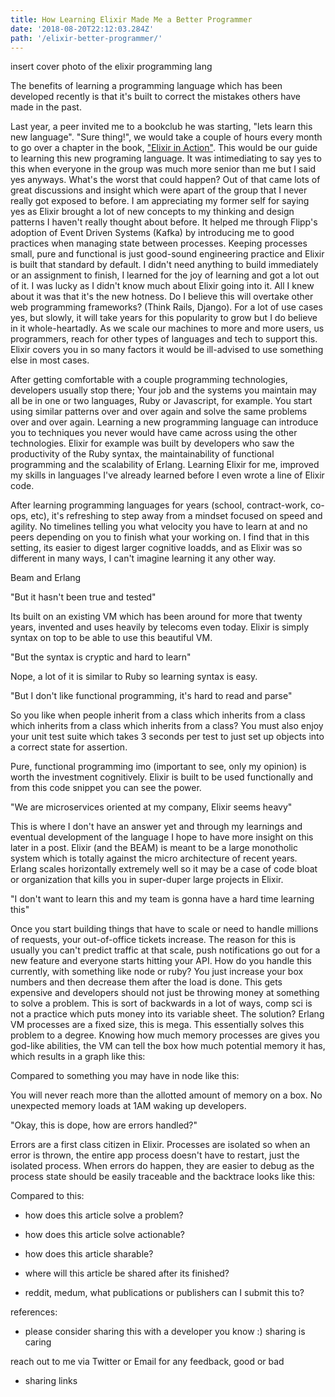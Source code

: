 ```yaml
---
title: How Learning Elixir Made Me a Better Programmer
date: '2018-08-20T22:12:03.284Z'
path: '/elixir-better-programmer/'
---
```


insert cover photo of the elixir programming lang

The benefits of learning a programming language which has been developed recently is that it's built to correct the mistakes others have made in the past.

Last year, a peer invited me to a bookclub he was starting, "lets learn this new language". "Sure thing!", we would take a couple of hours every month to go over a chapter in the book, ["Elixir in Action"](https://www.amazon.ca/gp/product/161729201X/ref=as_li_tl?ie=UTF8&camp=15121&creative=330641&creativeASIN=161729201X&linkCode=as2&tag=coffeedrive09-20&linkId=97d40dff77b7869475d6ee283c6501d2). This would be our guide to learning this new programing language. It was intimediating to say yes to this when everyone in the group was much more senior than me but I said yes anyways. What's the worst that could happen? Out of that came lots of great discussions and insight which were apart of the group that I never really got exposed to before. I am appreciating my former self for saying yes as Elixir brought a lot of new concepts to my thinking and design patterns I haven't really thought about before. It helped me through Flipp's adoption of Event Driven Systems (Kafka) by introducing me to good practices when managing state between processes. Keeping processes small, pure and functional is just good-sound engineering practice and Elixir is built that standard by default. I didn't need anything to build immediately or an assignment to finish, I learned for the joy of learning and got a lot out of it. I was lucky as I didn't know much about Elixir going into it. All I knew about it was that it's the new hotness. Do I believe this will overtake other web programming frameworks? (Think Rails, Django). For a lot of use cases yes, but slowly, it will take years for this popularity to grow but I do believe in it whole-heartadly. As we scale our machines to more and more users, us programmers, reach for other types of languages and tech to support this. Elixir covers you in so many factors it would be ill-advised to use something else in most cases.

After getting comfortable with a couple programming technologies, developers usually stop there; Your job and the systems you maintain may all be in one or two languages, Ruby or Javascript, for example. You start using similar patterns over and over again and solve the same problems over and over again. Learning a new programming language can introduce you to techniques you never would have came across using the other technologies. Elixir for example was built by developers who saw the productivity of the Ruby syntax, the maintainability of functional programming and the scalability of Erlang. Learning Elixir for me, improved my skills in languages I've already learned before I even wrote a line of Elixir code.

After learning programming languages for years (school, contract-work, co-ops, etc), it's refreshing to step away from a mindset focused on speed and agility. No timelines telling you what velocity you have to learn at and no peers depending on you to finish what your working on. I find that in this setting, its easier to digest larger cognitive loadds, and as Elixir was so different in many ways, I can't imagine learning it any other way.

Beam and Erlang

"But it hasn't been true and tested"

Its built on an existing VM which has been around for more that twenty years, invented and uses heavily by telecoms even today. Elixir is simply syntax on top to be able to use this beautiful VM.

"But the syntax is cryptic and hard to learn"

Nope, a lot of it is similar to Ruby so learning syntax is easy.

"But I don't like functional programming, it's hard to read and parse"

So you like when people inherit from a class which inherits from a class which inherits from a class which inherits from a class? You must also enjoy your unit test suite which takes 3 seconds per test to just set up objects into a correct state for assertion.

Pure, functional programming imo (important to see, only my opinion) is worth the investment cognitively. Elixir is built to be used functionally and from this code snippet you can see the power.

"We are microservices oriented at my company, Elixir seems heavy"

This is where I don't have an answer yet and through my learnings and eventual development of the language I hope to have more insight on this later in a post. Elixir (and the BEAM) is meant to be a large monotholic system which is totally against the micro architecture of recent years. Erlang scales horizontally extremely well so it may be a case of code bloat or organization that kills you in super-duper large projects in Elixir.

"I don't want to learn this and my team is gonna have a hard time learning this"

Once you start building things that have to scale or need to handle millions of requests, your out-of-office tickets increase. The reason for this is usually you can't predict traffic at that scale, push notifications go out for a new feature and everyone starts hitting your API. How do you handle this currently, with something like node or ruby? You just increase your box numbers and then decrease them after the load is done. This gets expensive and developers should not just be throwing money at something to solve a problem. This is sort of backwards in a lot of ways, comp sci is not a practice which puts money into its variable sheet. The solution? Erlang VM processes are a fixed size, this is mega. This essentially solves this problem to a degree. Knowing how much memory processes are gives you god-like abilities, the VM can tell the box how much potential memory it has, which results in a graph like this:

Compared to something you may have in node like this:

You will never reach more than the allotted amount of memory on a box. No unexpected memory loads at 1AM waking up developers.

"Okay, this is dope, how are errors handled?"

Errors are a first class citizen in Elixir. Processes are isolated so when an error is thrown, the entire app process doesn't have to restart, just the isolated process. When errors do happen, they are easier to debug as the process state should be easily traceable and the backtrace looks like this:

Compared to this:

- how does this article solve a problem?

- how does this article solve actionable?

- how does this article sharable?

- where will this article be shared after its finished?

- reddit, medum, what publications or publishers can I submit this to?

references:

- please consider sharing this with a developer you know :) sharing is caring

reach out to me via Twitter or Email for any feedback, good or bad

- sharing links
